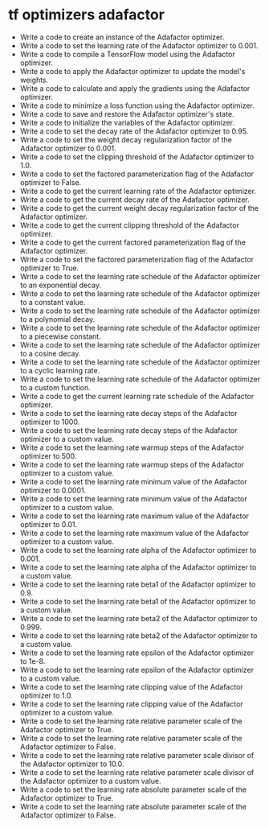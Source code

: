 # tf optimizers adafactor

- Write a code to create an instance of the Adafactor optimizer.
- Write a code to set the learning rate of the Adafactor optimizer to 0.001.
- Write a code to compile a TensorFlow model using the Adafactor optimizer.
- Write a code to apply the Adafactor optimizer to update the model's weights.
- Write a code to calculate and apply the gradients using the Adafactor optimizer.
- Write a code to minimize a loss function using the Adafactor optimizer.
- Write a code to save and restore the Adafactor optimizer's state.
- Write a code to initialize the variables of the Adafactor optimizer.
- Write a code to set the decay rate of the Adafactor optimizer to 0.95.
- Write a code to set the weight decay regularization factor of the Adafactor optimizer to 0.001.
- Write a code to set the clipping threshold of the Adafactor optimizer to 1.0.
- Write a code to set the factored parameterization flag of the Adafactor optimizer to False.
- Write a code to get the current learning rate of the Adafactor optimizer.
- Write a code to get the current decay rate of the Adafactor optimizer.
- Write a code to get the current weight decay regularization factor of the Adafactor optimizer.
- Write a code to get the current clipping threshold of the Adafactor optimizer.
- Write a code to get the current factored parameterization flag of the Adafactor optimizer.
- Write a code to set the factored parameterization flag of the Adafactor optimizer to True.
- Write a code to set the learning rate schedule of the Adafactor optimizer to an exponential decay.
- Write a code to set the learning rate schedule of the Adafactor optimizer to a constant value.
- Write a code to set the learning rate schedule of the Adafactor optimizer to a polynomial decay.
- Write a code to set the learning rate schedule of the Adafactor optimizer to a piecewise constant.
- Write a code to set the learning rate schedule of the Adafactor optimizer to a cosine decay.
- Write a code to set the learning rate schedule of the Adafactor optimizer to a cyclic learning rate.
- Write a code to set the learning rate schedule of the Adafactor optimizer to a custom function.
- Write a code to get the current learning rate schedule of the Adafactor optimizer.
- Write a code to set the learning rate decay steps of the Adafactor optimizer to 1000.
- Write a code to set the learning rate decay steps of the Adafactor optimizer to a custom value.
- Write a code to set the learning rate warmup steps of the Adafactor optimizer to 500.
- Write a code to set the learning rate warmup steps of the Adafactor optimizer to a custom value.
- Write a code to set the learning rate minimum value of the Adafactor optimizer to 0.0001.
- Write a code to set the learning rate minimum value of the Adafactor optimizer to a custom value.
- Write a code to set the learning rate maximum value of the Adafactor optimizer to 0.01.
- Write a code to set the learning rate maximum value of the Adafactor optimizer to a custom value.
- Write a code to set the learning rate alpha of the Adafactor optimizer to 0.001.
- Write a code to set the learning rate alpha of the Adafactor optimizer to a custom value.
- Write a code to set the learning rate beta1 of the Adafactor optimizer to 0.9.
- Write a code to set the learning rate beta1 of the Adafactor optimizer to a custom value.
- Write a code to set the learning rate beta2 of the Adafactor optimizer to 0.999.
- Write a code to set the learning rate beta2 of the Adafactor optimizer to a custom value.
- Write a code to set the learning rate epsilon of the Adafactor optimizer to 1e-8.
- Write a code to set the learning rate epsilon of the Adafactor optimizer to a custom value.
- Write a code to set the learning rate clipping value of the Adafactor optimizer to 1.0.
- Write a code to set the learning rate clipping value of the Adafactor optimizer to a custom value.
- Write a code to set the learning rate relative parameter scale of the Adafactor optimizer to True.
- Write a code to set the learning rate relative parameter scale of the Adafactor optimizer to False.
- Write a code to set the learning rate relative parameter scale divisor of the Adafactor optimizer to 10.0.
- Write a code to set the learning rate relative parameter scale divisor of the Adafactor optimizer to a custom value.
- Write a code to set the learning rate absolute parameter scale of the Adafactor optimizer to True.
- Write a code to set the learning rate absolute parameter scale of the Adafactor optimizer to False.